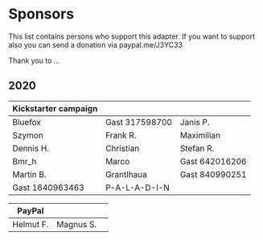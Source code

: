 # Sponsors

This list contains persons who support this adapter. If you want to support also you can send a donation via paypal.me/J3YC33

Thank you to ...

## 2020
| **Kickstarter campaign**| | |
|---|---|---|
| Bluefox | Gast 317598700 | Janis P. |
| Szymon | Frank R. | Maximilian |
| Dennis H. | Christian | Stefan R. |
| Bmr_h | Marco | Gast 642016206 |
| Martin B. | Grantlhaua | Gast 840990251 |
| Gast 1640963463 | P-A-L-A-D-I-N |

| **PayPal** | | |
|---|---|---|
| Helmut F. | Magnus S. | |

